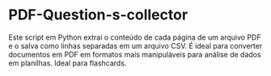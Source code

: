 # PDF-Question-s-collector
Este script em Python extrai o conteúdo de cada página de um arquivo PDF e o salva como linhas separadas em um arquivo CSV. É ideal para converter documentos em PDF em formatos mais manipuláveis para análise de dados em planilhas. Ideal para flashcards.

